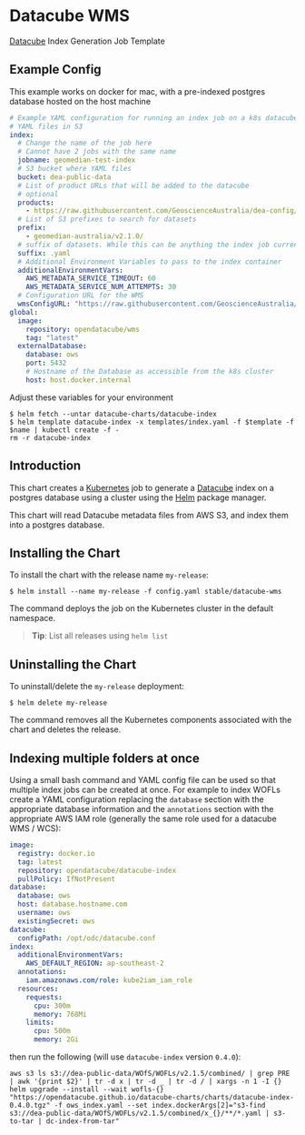 # Datacube WMS

[Datacube](https://www.opendatacube.org/) Index Generation Job Template

## Example Config

This example works on docker for mac, with a pre-indexed postgres database hosted on the host machine

```yaml
# Example YAML configuration for running an index job on a k8s datacube using
# YAML files in S3
index:
  # Change the name of the job here
  # Cannot have 2 jobs with the same name
  jobname: geomedian-test-index
  # S3 bucket where YAML files
  bucket: dea-public-data
  # List of product URLs that will be added to the datacube
  # optional
  products: 
    - https://raw.githubusercontent.com/GeoscienceAustralia/dea-config/master/dev/products/geomedian-au/geomedian_nbart_annual.yaml
  # List of S3 prefixes to search for datasets
  prefix:
    - geomedian-australia/v2.1.0/
  # suffix of datasets. While this can be anything the index job currently only supports YAML files
  suffix: .yaml
  # Additional Environment Variables to pass to the index container
  additionalEnvironmentVars:
    AWS_METADATA_SERVICE_TIMEOUT: 60
    AWS_METADATA_SERVICE_NUM_ATTEMPTS: 30
  # Configuration URL for the WMS
  wmsConfigURL: "https://raw.githubusercontent.com/GeoscienceAustralia/dea-config/master/dev/services/wms/ows/wms_cfg.py"
global:
  image:
    repository: opendatacube/wms
    tag: "latest"
  externalDatabase:
    database: ows
    port: 5432
    # Hostname of the Database as accessible from the k8s cluster
    host: host.docker.internal
```

Adjust these variables for your environment

```console
$ helm fetch --untar datacube-charts/datacube-index
$ helm template datacube-index -x templates/index.yaml -f $template -f $name | kubectl create -f -
rm -r datacube-index
```

## Introduction

This chart creates a [Kubernetes](http://kubernetes.io) job to generate a [Datacube](https://github.com/opendatacube/datacube-core) index on a postgres database using a cluster using the [Helm](https://helm.sh) package manager.

This chart will read Datacube metadata files from AWS S3, and index them into a postgres database.

## Installing the Chart

To install the chart with the release name `my-release`:

```console
$ helm install --name my-release -f config.yaml stable/datacube-wms 
```

The command deploys the job on the Kubernetes cluster in the default namespace. 

> **Tip**: List all releases using `helm list`

## Uninstalling the Chart

To uninstall/delete the `my-release` deployment:

```console
$ helm delete my-release
```

The command removes all the Kubernetes components associated with the chart and deletes the release.

## Indexing multiple folders at once
Using a small bash command and YAML config file can be used so that multiple index jobs can be created at once. For example to index WOFLs create a YAML configuration replacing the `database` section with the appropriate database information and the `annotations` section with the appropriate AWS IAM role (generally the same role used for a datacube WMS / WCS):
```YAML
image:
  registry: docker.io
  tag: latest
  repository: opendatacube/datacube-index
  pullPolicy: IfNotPresent
database:
  database: ows
  host: database.hostname.com
  username: ows
  existingSecret: ows
datacube:
  configPath: /opt/odc/datacube.conf
index:
  additionalEnvironmentVars:
    AWS_DEFAULT_REGION: ap-southeast-2
  annotations:
    iam.amazonaws.com/role: kube2iam_iam_role
  resources:
    requests:
      cpu: 300m
      memory: 768Mi
    limits:
      cpu: 500m
      memory: 2Gi
```
then run the following (will use `datacube-index` version `0.4.0`):
```console
aws s3 ls s3://dea-public-data/WOfS/WOFLs/v2.1.5/combined/ | grep PRE | awk '{print $2}' | tr -d x | tr -d _ | tr -d / | xargs -n 1 -I {} helm upgrade --install --wait wofls-{} "https://opendatacube.github.io/datacube-charts/charts/datacube-index-0.4.0.tgz" -f ows_index.yaml --set index.dockerArgs[2]="s3-find s3://dea-public-data/WOfS/WOFLs/v2.1.5/combined/x_{}/**/*.yaml | s3-to-tar | dc-index-from-tar"
```
